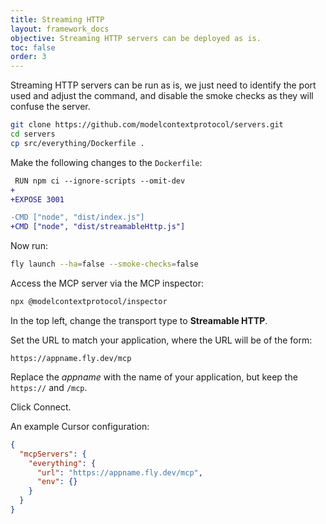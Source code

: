 ```yaml
---
title: Streaming HTTP
layout: framework_docs
objective: Streaming HTTP servers can be deployed as is.
toc: false
order: 3
---
```


Streaming HTTP servers can be run as is, we just need to identify the port used and adjust the command, and disable the smoke checks as they will confuse the server.

```sh
git clone https://github.com/modelcontextprotocol/servers.git
cd servers
cp src/everything/Dockerfile .
```

Make the following changes to the `Dockerfile`:

```diff
 RUN npm ci --ignore-scripts --omit-dev
+
+EXPOSE 3001

-CMD ["node", "dist/index.js"]
+CMD ["node", "dist/streamableHttp.js"]
```

Now run:

```sh
fly launch --ha=false --smoke-checks=false
```

Access the MCP server via the MCP inspector:

```sh
npx @modelcontextprotocol/inspector
```

In the top left, change the transport type to **Streamable HTTP**.

Set the URL to match your application, where the URL will be of the form:

```
https://appname.fly.dev/mcp
```

Replace the _appname_ with the name of your application, but keep the `https://` and `/mcp`.

Click Connect.

An example Cursor configuration:

```json
{
  "mcpServers": {
    "everything": {
      "url": "https://appname.fly.dev/mcp",
      "env": {}
    }
  }
}
```





